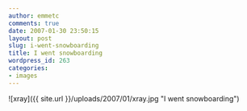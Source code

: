 ```yaml
---
author: emmetc
comments: true
date: 2007-01-30 23:50:15
layout: post
slug: i-went-snowboarding
title: I went snowboarding
wordpress_id: 263
categories:
- images
---
```


![xray]({{ site.url }}/uploads/2007/01/xray.jpg "I went snowboarding")
